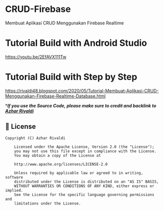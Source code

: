 # CRUD-Firebase
Membuat Aplikasi CRUD Menggunakan Firebase Realtime

# Tutorial Build with Android Studio
https://youtu.be/2EfAVX111Tw

# Tutorial Build with Step by Step
https://rivaldi48.blogspot.com/2020/05/Tutorial-Membuat-Aplikasi-CRUD-Menggunakan-Firebase-Realtime-Database.html

****If you use the Source Code, please make sure to credit and backlink to [Azhar Rivaldi](https://rivaldi48.blogspot.com/)***

## 📄 License

```
Copyright (C) Azhar Rivaldi

    Licensed under the Apache License, Version 2.0 (the "License");
    you may not use this file except in compliance with the License.
    You may obtain a copy of the License at

    http://www.apache.org/licenses/LICENSE-2.0

    Unless required by applicable law or agreed to in writing, software
    distributed under the License is distributed on an "AS IS" BASIS,
    WITHOUT WARRANTIES OR CONDITIONS OF ANY KIND, either express or implied.
    See the License for the specific language governing permissions and
    limitations under the License.

```
